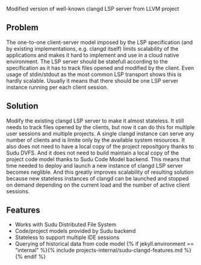 Modified version of well-known clangd LSP server from LLVM project

## Problem

The one-to-one client-server model imposed by the LSP specification (and by existing implementations, e.g. clangd itself) limits scalability of the applications and makes it hard to implement and use in a cloud native environment. The LSP server should be statefull according to the specification as it has to track files opened and modified by the client. Even usage of stdin/stdout as the most common LSP transport shows this is hardly scalable. Usually it means that there should be one LSP server instance running per each client session.

## Solution

Modify the existing clangd LSP server to make it almost stateless. It still needs to track files opened by the clients, but now it can do this for multiple user sessions and multiple projects. A single clangd instance can serve any number of clients and is limite only by the available system resources. It also does not need to have a local copy of the project repositgory thanks to Sudu DVFS. And it does not need to build maintain a local copy of the project code model thanks to Sudu Code Model backend. This means that time needed to deploy and launch a new instance of clangd LSP server becomes neglible. And this greatly improves scalability of resulting solution because new stateless instances of clangd can be launched and stopped on demand depending on the current load and the number of active client sessions.

## Features

- Works with Sudu Distributed File System
- Code/project models provided by Sudu backend
- Stateless to support multiple IDE sessions
- Querying of historical data from code model 
{% if jekyll.environment == "internal" %}{% include projects-internal/sudu-clangd-features.md %}{% endif %}
